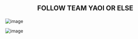 ## <p align=center> FOLLOW TEAM YAOI OR ELSE </p>

![image](https://github.com/user-attachments/assets/5f1d3a29-8a65-4b54-ba75-4212836ab9e0)

![image](https://github.com/user-attachments/assets/1130878b-67cc-403e-aff1-13178e26617f)

